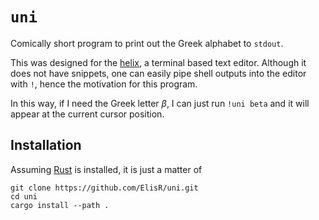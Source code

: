 # `uni`

Comically short program to print out the Greek alphabet to `stdout`.

This was designed for the [helix](https://helix-editor.com/), a terminal based text editor.
Although it does not have snippets, one can easily pipe shell outputs into the editor with `!`, hence the motivation for this program.

In this way, if I need the Greek letter $\beta$, I can just run `!uni beta` and it will appear at the current cursor position.

## Installation

Assuming [Rust](https://www.rust-lang.org/) is installed, it is just a matter of

```
git clone https://github.com/ElisR/uni.git
cd uni
cargo install --path .
```
